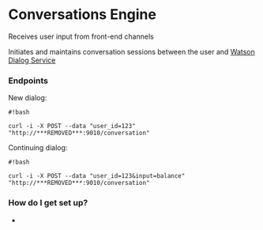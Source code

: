 # Conversations Engine #

Receives user input from front-end channels

Initiates and maintains conversation sessions between the user and [Watson Dialog Service](https://www.ibm.com/smarterplanet/us/en/ibmwatson/developercloud/doc/dialog/)


### Endpoints ###

New dialog:

```
#!bash

curl -i -X POST --data "user_id=123" "http://***REMOVED***:9010/conversation"
```


Continuing dialog:

```
#!bash

curl -i -X POST --data "user_id=123&input=balance" "http://***REMOVED***:9010/conversation"
```




### How do I get set up? ###

*